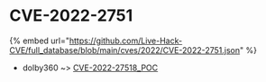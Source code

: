 # CVE-2022-2751
{% embed url="https://github.com/Live-Hack-CVE/full_database/blob/main/cves/2022/CVE-2022-2751.json" %}

* dolby360 ~> [CVE-2022-27518_POC](https://www.alice-snow.ru/2022/database/cve-2022-2751/cve-2022-27518_poc-dolby360)